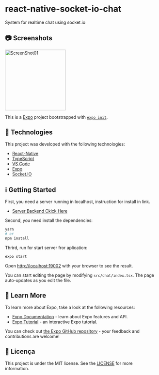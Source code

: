 # react-native-socket-io-chat
System for realtime chat using socket.io

## 📷 Screenshots

<img alt="ScreenShot01" src="https://user-images.githubusercontent.com/43748428/145289273-32fd9671-94c5-4120-ba0f-ba59560938f3.jpeg" width="200px">

This is a [Expo](https://expo.io/) project bootstrapped with [`expo init`](https://docs.expo.io/get-started/create-a-new-app/).

## :rocket: Technologies

This project was developed with the following technologies:

- [React-Native](https://reactnative.dev/)
- [TypeScript](https://www.typescriptlang.org/)
- [VS Code](https://code.visualstudio.com/)
- [Expo](https://expo.io/)
- [Socket.IO](https://socket.io/)


## :information_source: Getting Started

First, you need a server running in localhost, instruction for install in link.
- [Server Backend Ckick Here](https://github.com/cesarzxk/node-socket-io-chat)


Second, you need install the dependencies:

```bash
yarn
# or
npm install
```

Thrird, run for start server fror aplication:

```bash
expo start
```

Open [http://localhost:19002](http://localhost:19002) with your browser to see the result.

You can start editing the page by modifying `src/chat/index.tsx`. The page auto-updates as you edit the file.

## :bookmark: Learn More

To learn more about Expo, take a look at the following resources:

- [Expo Documentation](https://docs.expo.io/) - learn about Expo features and API.
- [Expo Tutorial](https://docs.expo.io/tutorial/) - an interactive Expo tutorial.

You can check out [the Expo GitHub repository](https://github.com/expo/expo/) - your feedback and contributions are welcome!

## :memo: Licença
This project is under the MIT license. See the [LICENSE](https://github.com/lukemorales/react-native-design-code/blob/master/LICENSE) for more information.

